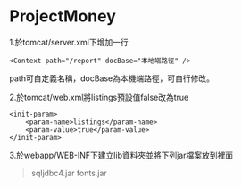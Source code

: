 # ProjectMoney

1.於tomcat/server.xml下增加一行  

    <Context path="/report" docBase="本地端路徑" />

 path可自定義名稱，docBase為本機端路徑，可自行修改。
 
2.於tomcat/web.xml將listings預設值false改為true

    <init-param>
        <param-name>listings</param-name>
        <param-value>true</param-value>
    </init-param>
        
3.於webapp/WEB-INF下建立lib資料夾並將下列jar檔案放到裡面
  >sqljdbc4.jar
  >fonts.jar
